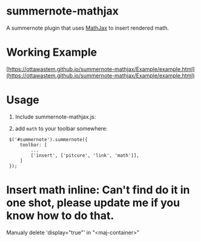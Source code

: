 # summernote-mathjax
A summernote plugin that uses [MathJax](https://www.mathjax.org/) to insert rendered math.  

# Working Example
[https://ottawastem.github.io/summernote-mathjax/Example/example.html](https://ottawastem.github.io/summernote-mathjax/Example/example.html)

# Usage
1. Include summernote-mathjax.js:
 
2. add `math` to your toolbar somewhere:
```
 $('#summernote').summernote({
     toolbar: [
         ...
         ['insert', ['pitcure', 'link', 'math']],
     ]
 });
```

# Insert math inline: Can't find do it in one shot, please update me if you know how to do that.
Manualy delete 'display="true"' in "\<maj-container\>"
